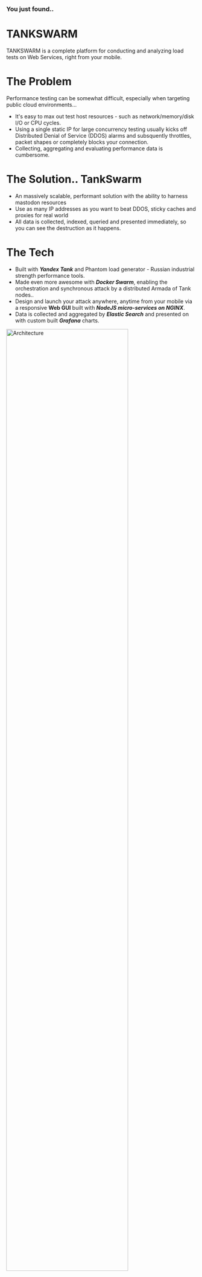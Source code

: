 ### You just found..
# TANKSWARM
TANKSWARM is a complete platform for conducting and analyzing load tests on Web Services, right from your mobile.

# The Problem
Performance testing can be somewhat difficult, especially when targeting public cloud environments...
- It's easy to max out test host resources - such as network/memory/disk I/O or CPU cycles.
- Using a single static IP for large concurrency testing usually kicks off Distributed Denial of Service (DDOS) alarms and subsquently throttles, packet shapes or completely blocks your connection.
- Collecting, aggregating and evaluating performance data is cumbersome.

# The Solution.. TankSwarm
- An massively scalable, performant solution with the ability to harness mastodon resources
- Use as many IP addresses as you want to beat DDOS, sticky caches and proxies for real world
- All data is collected, indexed, queried and presented immediately, so you can see the destruction as it happens.

# The Tech
- Built with ***Yandex Tank*** and Phantom load generator - Russian industrial strength performance tools.   
- Made even more awesome with ***Docker Swarm***, enabling the orchestration and synchronous attack by a distributed Armada of Tank nodes..
- Design and launch your attack anywhere, anytime from your mobile via a responsive **Web GUI** built with ***NodeJS micro-services on NGINX***.
- Data is collected and aggregated by ***Elastic Search*** and presented on with custom built ***Grafana*** charts.

<img src="https://github.com/masterlau/tankswarm/blob/master/docs/architecture-simple.png" alt="Architecture" width="80%">

TANKSWARM consists of two Docker Service Stacks that are replicated over a Docker Swarm:

  1. **App**: Consists of 3 docker containers - NGINX, Elastic Search and Grafana.  This service stack controls the browser based load testing console, the  Elastic Search Time Series database to collect test data and Grafana dashboards to chart test results.
  2. **Tank**: Consists of one docker container consisting of Yandex Tank, Logstash and Metric Beat.  This service stack executes the load tests, pushges results into Elastic search via Logstash and Metric Beat.

# Setup & Configuration
## Create Amazon Web Services (AWS) Virtual Prvate Cloud
1. Create VPC (eg. Tank)
2. Create SubNet (eg. TankSubNet 10.0.0.0/24)
3. Create New Internet Gateway
4. Attach Internet Gateway to VPC
5. Go Route Table, Select VPC, Goto Routes Tab, Add Route 0.0.0.0/24 -> New Internet Gateway & Save

## Add AWS Compute Instances
1. Launch a new instance<br/>
**Note**: ensure all EC2 instances are at least T2.Medium (>4GB RAM) - Docker 2GB + ELK 2GB

2. Select Ubuntu 16.04 LTS Xenial and click "Next: Configure Instance Details"

3. Input number of Instances (eg. 2)

4. Select Tank SubNet

5. Select Auto-Assign IP Addresses

6. Skip through Add Storage

7. Skip through Add Tags

8. Click through to "Configure Security Groups" and create new Security Group, add the following:
   - SSH -> Port 22 -> TCP -> <YOUR-IP-ADDRESS>/32
   - HTTP -> Port 88 -> TCP -> <YOUR-IP-ADDRESS>/32
   - DOCKERADM -> Port 2377 -> TCP -> 10.0.0.0/24
   - DOCKERCHAT -> Port 7946 -> TCP/UDP -> 10.0.0.0/24
   - DOCKERNET -> Port 4789 -> UDP -> 10.0.0.0/24
   - GRAFANA -> Port 3000 -> TCP -> <YOUR-IP-ADDRESS>/32, 10.0.0.0/24
   - ELASTIC -> Port 9200 -> TCP -> 10.0.0.0/24
   - KIBANA -> Port 5601 -> TCP ->  <YOUR-IP-ADDRESS>/32, 10.0.0.0/24
   - FILEBEAT -> Port 5044 -> TCP -> 10.0.0.0/24

9. Create New Key Pair
    > ssh -i keylocation/keyname.pem ubuntu@yourpublicip

## Docker Setup
1. Update Apt Repos & Auto-Upraade<br/>
   apt update && apt -y upgrade

2. Install all Tank Depencies<br/>
   apt-get install apt-transport-https ca-certificates curl software-properties-common git

4. curl -fsSL https://download.docker.com/linux/ubuntu/gpg | sudo apt-key add -

5. add-apt-repository "deb [arch=amd64] https://download.docker.com/linux/ubuntu $(lsb_release -cs) stable"

6. apt-get update

7. apt-get install -y docker-ce=18.03.1~ce-0~ubuntu

8. Initialise Docker Swarm on Docker Manager Instance
   docker swarm init --advertise-addr <docker-swarm-ip> (eg. 10.0.0.1) 
   
9. Join Docker Swarm on Docker Workers Instances
   docker swarm join --token <docker-swarm-token> <docker-swarm-manager-ip>:2377   
   *eg. docker swarm join --token SWMTKN-1-3pu6hszjas19xyp7ghgosyx9k8atbfcr8p2is99znpy26u2lkl-1awxwuwd3z9j1z3puu7rcgdbx 10.0.0.1:2377)*
   
10. Check all nodes joined
    docker node ls
    
11. Create Docker Volume for Application Stack
    docker volume create app-vol
    
12. Create Docker Volume for Tank Stack 
    docker volume create tank-vol
    
13. Create Docker Swarm Overlay Network 
    docker network create --scope swarm --driver overlay warzone

## Deploy App Stack
 
2. Start Micro-Services**

# Usage
<img src="https://github.com/masterlau/tankswarm/blob/master/docs/iphone-login.jpg" width="25%"><img src="https://github.com/masterlau/tankswarm/blob/master/docs/iphone-ammo.jpg" width="25%"><img src="https://github.com/masterlau/tankswarm/blob/master/docs/iphone-tank.jpg" width="25%"><img src="https://github.com/masterlau/tankswarm/blob/master/docs/iphone-results.jpg" width="25%">

1. Goto the TankSwarm App in your web browser - http://<docker-master-ip-address>/
2. Login with the following credentials, then click "Log Me In" Button

    > username: admin<br/>
    > password: admin
   
3. Fill out Phase 1 input fields to Prepare Ammo, then click "Test Fire" button.
    
4. Review Test Fire Results in the Terminal Console window to ensure expectant results.

5. Fill out Phase 2 Tank Setting input fields, then click "Tank Ready - Fire!" button.

6. View the results in the "Battle Field Intelligence" Grafana charts. 
**Note**: You can also click on the "Laucnh Grafana for Full Metrics" link to see expanded metrics and have full control.





### Install Docker
1. **Compute Instances**: You can use VM's or Bare Metal Machines to create your Docker Swarm.  I have used four (4) small AWS EC2 Instances.
    - Docker-Swarm-Manager
    - Docker-Swarm-Worker1
    - Docker-Swarm-Worker2
    - Docker-Swarm-Worker3
2. **Network**: Ensure your nodes are on the same subnet
3. **Ports**: Open the following ports:
    - TCP port 2377 for cluster management communications
    - TCP and UDP port 7946 for communication among nodes
    - UDP port 4789 for overlay network traffic
4. **Operating System**: Ubuntu Xenial (16.04)
5. **Install Docker (CE) to Nodes** [Docker Website](https://docs.docker.com/install/linux/docker-ce/ubuntu/)

    - Update Ubuntu
    > $ sudo apt-get update
    
    - Install dependant packages
    > $ sudo apt-get install apt-transport-https ca-certificates curl software-properties-common

    - Get Docker GPG Key
    > $ curl -fsSL https://download.docker.com/linux/ubuntu/gpg | sudo apt-key add -

    - Add Docker Repo
    > $ sudo add-apt-repository "deb [arch=amd64] https://download.docker.com/linux/ubuntu $(lsb_release -cs) stable"

    - Re-Update Repo List
    > $ sudo apt-get update

    - Install Docker 
    > $ sudo apt-get install docker-ce
    
### Configure Docker Swarm

1. **Initiliase Docker Swarm Manager**
On the node inteneded to be the Docker Swarm Manager, run the docker initialization command.

    > $ docker swarm init --advertise-addr 192.168.0.1<br/>
    > Swarm initialized: current node (bvz81updecsj6wjz393c09vti) is now a manager<br/><br/>
    > To add a worker to this swarm, run the following command:<br/><br/>
    > $ docker swarm join \ <br/>
    > --token SWMTKN-1-3pu6hszjas19xyp7ghgosyx9k8atbfcr8p2is99znpy26u2lkl-1awxwuwd3z9j1z3puu7rcgdbx \ <br/>
    > 172.17.0.2:2377<br/><br/>
    >To add a manager to this swarm, run 'docker swarm join-token manager' and follow the instructions.

2. **Join Docker Worker Nodes to Swarm**
Login to each of the Docker Swarm Worker Nodes and run the following command to join them to the Swarm.

    > $ docker swarm join \ <br/>
    > --token SWMTKN-1-3pu6hszjas19xyp7ghgosyx9k8atbfcr8p2is99znpy26u2lkl-1awxwuwd3z9j1z3puu7rcgdbx \ <br/>
    > 172.17.0.2:2377<br/>

3. **List Registered Docker Swarm Nodes**
On the Docker Swarm Manager, run this command to ensure all nodes joined the Swarm correctly:

    > $ docker node ls
 
    | ID | HOSTNAME | STATUS | AVAILABILITY | MANAGER | STATUS |
    | -- | -------- | ------ | ------------ | ------- | ------ |
    | 1bcef6utixb0l0ca7gxuivsj0 | Docker-Swarm-Worker-1 | Ready | Active | | |
    | 38ciaotwjuritcdtn9npbnkuz | Docker-Swarm-Worker-2 | Ready | Active | | |
    | 4sdag234kjhvishj29hajsnjn | Docker-Swarm-Worker-3 | Ready | Active | | |
    | e216jshn25ckzbvmwlnh5jr3g* | Docker-Swarm-Manager  | Ready | Active | Leader | |

### Create Docker Named Volumes
On the Docker Swarm Manager, create a Docker named file repoistory.

    > $ docker volume create app-vol      
    > $ docker volume create tank-vol

### Create Docker Overlay Network
On the Docker Swarm Manager, create a docker overlay network so all nodes can communicate.

    > $ docker network create warzone

### Deploy the App ServicesStack
On the Docker Swarm Manager Node.

1. Clone the TANKSWARM Repo to your home directory.

    > $ git clone https://github.com/masterlau/tankswarm.git

2. Switch into the repo directory and deploy App Stack.

    > $ docker deploy stack -c docker-compose-app.yml app

3. Check the App Stack is running:

    > $ docker service ls
    
| ID | NAME | MODE | REPLICAS | IMAGE | PORTS |
| -- | ---- | ---- | -------- | ----- | ----- |
| j71rvblg8e5s | app_elk | replicated	| 1/1 | sebp/elk:latest | \*:5044->5044/tcp, \*:5601->5601/tcp, \*:9200->9200/tcp, \*:9300->9300/tcp | 
| lhs3g5zfvlnf | app_grafana | replicated	| 1/1 | grafana/grafana:latest | \*:3000->3000/tcp |
| i0ac4jtl6h00 | app_nginx | replicated	| 1/1 | nginx:latest | \*:80->80/tcp, \*:443->443/tcp |


Full Credits to those who blazed the trail before me: @direvius
  
